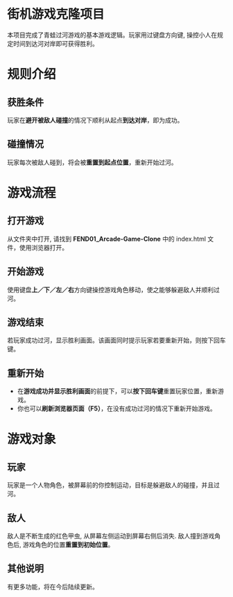 街机游戏克隆项目
===============================
本项目完成了青蛙过河游戏的基本游戏逻辑。玩家用过键盘方向键, 操控小人在规定时间到达河对岸即可获得胜利。

# 规则介绍
## 获胜条件
玩家在**避开被敌人碰撞**的情况下顺利从起点**到达对岸**，即为成功。
## 碰撞情况
玩家每次被敌人碰到，将会被**重置到起点位置**，重新开始过河。

# 游戏流程
## 打开游戏
从文件夹中打开, 请找到 **FEND01_Arcade-Game-Clone** 中的 index.html 文件，使用浏览器打开。
## 开始游戏
使用键盘**上／下／左／右**方向键操控游戏角色移动，使之能够躲避敌人并顺利过河。
## 游戏结束
若玩家成功过河，显示胜利画面。该画面同时提示玩家若要重新开始，则按下回车键。
## 重新开始
* 在**游戏成功并显示胜利画面**的前提下，可以**按下回车键**重置玩家位置，重新游戏。
* 你也可以**刷新浏览器页面（F5）**，在没有成功过河的情况下重新开始游戏。

# 游戏对象
## 玩家
玩家是一个人物角色，被屏幕前的你控制运动，目标是躲避敌人的碰撞，并且过河。
## 敌人
敌人是不断生成的红色甲虫, 从屏幕左侧运动到屏幕右侧后消失. 敌人撞到游戏角色后, 游戏角色的位置**重置到初始位置**。

## 其他说明
有更多功能，将在今后陆续更新。
